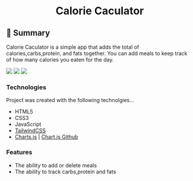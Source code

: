 <h1 align="center">Calorie Caculator</h1>

## 📝 Summary 

Calorie Caculator is a simple app that adds the total of calories,carbs,protein, and fats together. You can add meals to keep track of how many calories you eaten for the day.

<img src="https://img.shields.io/github/last-commit/amchatman/calorie-caculator?color=blue&style=flat">
<img src="https://img.shields.io/badge/TailwindCSS-v3.3.1-blue">
<img src="https://img.shields.io/badge/cdnjs-v4.2.1-blue">

### Technologies
Project was created with the following technolgies...
- HTML5
- CSS3
- JavaScript
- <a href="https://tailwindcss.com/">TailwindCSS</a>
- <a href="https://www.chartjs.org/">Charts.js</a> | <a href="https://github.com/chartjs/Chart.js">Chart.js Github</a>

### Features
- The ability to add or delete meals
- The ability to track carbs,protein and fats
